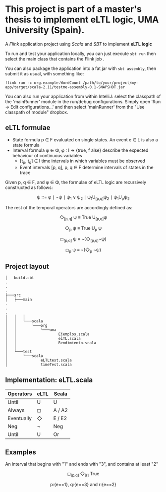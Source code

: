 
# This project is part of a master's thesis to implement eLTL logic, UMA University (Spain).
A *Flink* application project using *Scala* and *SBT* to implement **eLTL logic**

To run and test your application locally, you can just execute `sbt run` then select the main class that contains the Flink job . 

You can also package the application into a fat jar with `sbt assembly`, then submit it as usual, with something like: 

```
flink run -c org.example.WordCount /path/to/your/project/my-app/target/scala-2.11/testme-assembly-0.1-SNAPSHOT.jar
```


You can also run your application from within IntelliJ:  select the classpath of the 'mainRunner' module in the run/debug configurations.
Simply open 'Run -> Edit configurations...' and then select 'mainRunner' from the "Use classpath of module" dropbox. 

## eLTL formulae
- State formula p ∈ F evaluated on single states. An event e ∈ L is also a state formula
- Interval formula φ ∈ Φ, φ ∶ I → {true, f alse} describe the expected behaviour of continuous variables
  - [t<sub>p</sub>, t<sub>q</sub>] ∈ I time intervals in which variables must be observed
  - Event intervals [p, q], p, q ∈ F determine intervals of states in the trace

Given p, q ∈ F, and φ ∈ Φ, the formulae of eLTL logic are recursively constructed as follows:
<p align="center">
  ψ ∶∶= φ ∣ ¬ψ ∣ ψ<sub>1</sub> ∨ ψ<sub>2</sub> ∣ ψ<sub>1</sub>U<sub>[p,q]</sub>ψ<sub>2</sub> ∣ ψ<sub>1</sub>U<sub>p</sub>ψ<sub>2</sub>
</p>
The rest of the temporal operators are accordingly defined as:
<p align="center">
  ◇<sub>[p,q]</sub> ψ ≡ True U<sub>[p,q]</sub>ψ
</p>
<p align="center">  
  ◇<sub>p</sub> ψ ≡ True U<sub>p</sub> ψ
</p>
<p align="center">
  ◻<sub>[p,q]</sub> ψ ≡ ¬(◇<sub>[p,q]</sub>¬ψ)
</p>
<p align="center">
  ◻<sub>p</sub> ψ ≡ ¬(◇<sub>p</sub> ¬ψ)
</p>

## Project layout
```
│   build.sbt
.
.
.
├───src
│   ├───main
.
.
.
│   │   │
│   │   └───scala
│   │       └───org
│   │           └───uma
│   │                   Ejemplos.scala
│   │                   eLTL.scala
│   │                   Rendimiento.scala
│   │
│   └───test
│       └───scala
│               eLTLtest.scala
│               timeTest.scala
```
## Implementation: eLTL.scala
Operators     |eLTL         | Scala
-------------|------------- | -------------
Until        | U            | U
Always       | ◻           | A  / A2
Eventually   | ◇           | E  / E2
Neg          | ¬            | Neg
Until        | U            | Or

## Examples
An interval that begins with "1" and ends with "3", and contains at least "2"
<p align="center">
  ◻<sub>[p,q]</sub> ◇<sub>[r]</sub> True
</p>
<p align="center">
  p:{e==1}, q:{e==3} and r:{e==2} 
</p>

